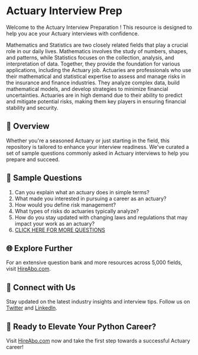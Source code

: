 # Actuary Interview Prep

Welcome to the Actuary Interview Preparation ! This resource is designed to help you ace your Actuary interviews with confidence.

Mathematics and Statistics are two closely related fields that play a crucial role in our daily lives. Mathematics involves the study of numbers, shapes, and patterns, while Statistics focuses on the collection, analysis, and interpretation of data. Together, they provide the foundation for various applications, including the Actuary job. Actuaries are professionals who use their mathematical and statistical expertise to assess and manage risks in the insurance and finance industries. They analyze complex data, build mathematical models, and develop strategies to minimize financial uncertainties. Actuaries are in high demand due to their ability to predict and mitigate potential risks, making them key players in ensuring financial stability and security.

## 🚀 Overview

Whether you're a seasoned Actuary or just starting in the field, this repository is tailored to enhance your interview readiness. We've curated a set of sample questions commonly asked in Actuary interviews to help you prepare and succeed.

## 📝 Sample Questions

1. Can you explain what an actuary does in simple terms?
2. What made you interested in pursuing a career as an actuary?
3. How would you define risk management?
4. What types of risks do actuaries typically analyze?
5. How do you stay updated with changing laws and regulations that may impact your work as an actuary?
6. [CLICK HERE FOR MORE QUESTIONS](https://hireabo.com/job/19_0_19/Actuary)

## 🌐 Explore Further

For an extensive question bank and more resources across 5,000 fields, visit [HireAbo.com](https://www.hireabo.com).

## 📱 Connect with Us

Stay updated on the latest industry insights and interview tips. Follow us on [Twitter](https://twitter.com/hireabo) and [LinkedIn](https://www.linkedin.com/in/hire-abo-3609972a8/).

## 🚀 Ready to Elevate Your Python Career?

Visit [HireAbo.com](https://www.hireabo.com) now and take the first step towards a successful Actuary career!